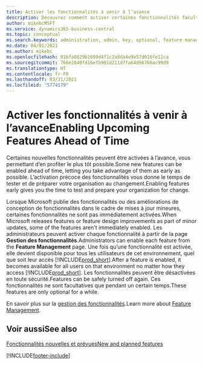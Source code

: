 ```yaml
---
title: Activer les fonctionnalités à venir à l’avance
description: Découvrez comment activer certaines fonctionnalités facultatives avant qu’elles ne deviennent obligatoires.
author: mikebcMSFT
ms.service: dynamics365-business-central
ms.topic: conceptual
ms.search.keywords: administration, admin, key, optional, feature management, early access, preview
ms.date: 04/01/2021
ms.author: mikebc
ms.openlocfilehash: 01bfa8829b1699d4f1c2a8da4e9e57d016fe12ca
ms.sourcegitcommit: 766e2840fd16efb901d211d7fa64d96766ac99d9
ms.translationtype: HT
ms.contentlocale: fr-FR
ms.lasthandoff: 03/31/2021
ms.locfileid: "5774179"
---
```

# <a name="enabling-upcoming-features-ahead-of-time"></a><span data-ttu-id="7b3fd-103">Activer les fonctionnalités à venir à l’avance</span><span class="sxs-lookup"><span data-stu-id="7b3fd-103">Enabling Upcoming Features Ahead of Time</span></span>

<span data-ttu-id="7b3fd-104">Certaines nouvelles fonctionnalités peuvent être activées à l’avance, vous permettant d’en profiter le plus tôt possible.</span><span class="sxs-lookup"><span data-stu-id="7b3fd-104">Some new features can be enabled ahead of time, letting you take advantage of them as early as possible.</span></span> <span data-ttu-id="7b3fd-105">L’activation précoce des fonctionnalités vous donne le temps de tester et de préparer votre organisation au changement.</span><span class="sxs-lookup"><span data-stu-id="7b3fd-105">Enabling features early gives you the time to test and prepare your organization for change.</span></span>

<span data-ttu-id="7b3fd-106">Lorsque Microsoft publie des fonctionnalités ou des améliorations de conception de fonctionnalités dans le cadre de mises à jour mineures, certaines fonctionnalités ne sont pas immédiatement activées.</span><span class="sxs-lookup"><span data-stu-id="7b3fd-106">When Microsoft releases features or feature design improvements as part of minor updates, some of the features aren't immediately enabled.</span></span> <span data-ttu-id="7b3fd-107">Les administrateurs peuvent activer chaque fonctionnalité à partir de la page **Gestion des fonctionnalités**.</span><span class="sxs-lookup"><span data-stu-id="7b3fd-107">Administrators can enable each feature from the **Feature Management** page.</span></span> <span data-ttu-id="7b3fd-108">Une fois qu’une fonctionnalité est activée, elle devient disponible pour tous les utilisateurs de cet environnement, quel que soit leur accès [!INCLUDE[prod_short](includes/prod_short.md)].</span><span class="sxs-lookup"><span data-stu-id="7b3fd-108">After a feature is enabled, it becomes available for all users on that environment no matter how they access [!INCLUDE[prod_short](includes/prod_short.md)].</span></span> <span data-ttu-id="7b3fd-109">Les fonctionnalités peuvent être désactivées en toute sécurité.</span><span class="sxs-lookup"><span data-stu-id="7b3fd-109">Features can be safely turned off again.</span></span> <span data-ttu-id="7b3fd-110">Ces fonctionnalités ne sont facultatives que pendant un certain temps.</span><span class="sxs-lookup"><span data-stu-id="7b3fd-110">These features are only optional for a while.</span></span>

<span data-ttu-id="7b3fd-111">En savoir plus sur la [gestion des fonctionnalités](/dynamics365/business-central/dev-itpro/administration/feature-management).</span><span class="sxs-lookup"><span data-stu-id="7b3fd-111">Learn more about [Feature Management](/dynamics365/business-central/dev-itpro/administration/feature-management).</span></span>  

## <a name="see-also"></a><span data-ttu-id="7b3fd-112">Voir aussi</span><span class="sxs-lookup"><span data-stu-id="7b3fd-112">See also</span></span>

[<span data-ttu-id="7b3fd-113">Fonctionnalités nouvelles et prévues</span><span class="sxs-lookup"><span data-stu-id="7b3fd-113">New and planned features</span></span>](/dynamics365-release-plan/2021wave1/)  


[!INCLUDE[footer-include](includes/footer-banner.md)]